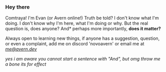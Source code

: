 ### Hey there
Comtraya! I'm Evan (or Avern online!) Truth be told? I don't know what I'm doing. I don't know why I'm here, what I'm doing or why. 
But the real question is, does anyone? And* perhaps more importantly, **does it matter?**

Always open to learning new things, if anyone has a suggestion, question, or even a complaint, add me on discord 'novoavern' or email me at *me@avern.dev*

*yes i am aware you cannot start a sentence with "And", but omg throw me a bone its for effect* 
<!--
**avern01/avern01** is a ✨ _special_ ✨ repository because its `README.md` (this file) appears on your GitHub profile.

Here are some ideas to get you started:

- 🔭 I’m currently working on ...
- 🌱 I’m currently learning ...
- 👯 I’m looking to collaborate on ...
- 🤔 I’m looking for help with ...
- 💬 Ask me about ...
- 📫 How to reach me: ...
- 😄 Pronouns: ...
- ⚡ Fun fact: ...
-->
